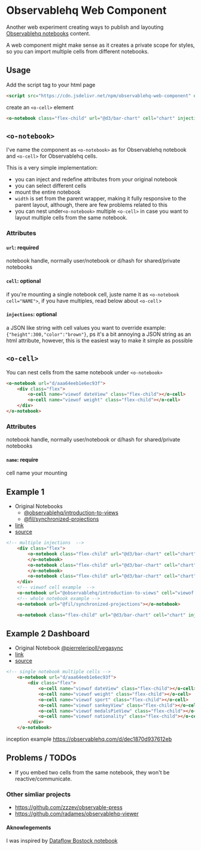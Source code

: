 # Observablehq Web Component

Another web experiment creating ways to publish and layouting [Observablehq notebooks](https://observablehq.com/) content.

A web component might make sense as it creates a private scope for styles, so you can import multiple cells from different notebooks.

## Usage

Add the script tag to your html page

```html
<script src="https://cdn.jsdelivr.net/npm/observablehq-web-component" defer></script>
```
create an `<o-cell>` element

```html
<o-notebook class="flex-child" url="@d3/bar-chart" cell="chart" injections={"height":400,"color":"darkgray"}></o-cell>
```

## `<o-notebook>`

I've name the component as `<o-notebook>` as for Observablehq notebook and `<o-cell>` for Observablehq cells. 

This is a very simple implementation:
* you can inject and redefine attributes from your original notebook
* you can select different cells
* mount the entire notebook
* `width` is set from the parent wrapper, making it fully responsive to the parent layout, although, there are few problems related to this
* you can nest under`<o-notebook>` multiple `<o-cell>` in case you want to layout multiple cells from the same notebook.

### Attributes

#### `url`: required
notebook handle, normally user/notebook or d/hash for shared/private notebooks
#### `cell`: optional
if you're mounting a single notebook cell, juste name it as `<o-notebook cell="NAME">`, if you have multiples, read below about `<o-cell`>
#### `injections`: optional
a JSON like string with cell values you want to override example: `{"height":300,"color":"brown"}`, ps it's a bit annoying a JSON string as an html attribute, however, this is the easiest way to make it simple as possible

## `<o-cell>`

You can nest cells from the same notebook under `<o-notebook>`
```html
<o-notebook url="d/aaa64eeb1e6ec93f">
    <div class="flex">
        <o-cell name="viewof dateView" class="flex-child"></o-cell>
        <o-cell name="viewof weight" class="flex-child"></o-cell>
    </div>
</o-notebook>
```
### Attributes

notebook handle, normally user/notebook or d/hash for shared/private notebooks
#### `name`: require
cell name your mounting

## Example 1



- Original Notebooks
    - [@observablehq/introduction-to-views](https://observablehq.com/@observablehq/introduction-to-views)
    - [@fil/synchronized-projections](https://observablehq.com/@fil/synchronized-projections)
- [link](https://radames.github.io/observablehq-web-component/test/test.html)
- [source](https://github.com/radames/observablehq-web-component/blob/main/test/test.html)

```html
<!-- multiple injections  -->
    <div class="flex">
        <o-notebook class="flex-child" url="@d3/bar-chart" cell="chart" injections={"height":300,"color":"brown"}>
        </o-notebook>
        <o-notebook class="flex-child" url="@d3/bar-chart" cell="chart" injections={"height":400,"color":"red"}>
        </o-notebook>
        <o-notebook class="flex-child" url="@d3/bar-chart" cell="chart" injections={"color":"gray"}></o-notebook>
    </div>
    <!-- viewof cell example  -->
    <o-notebook url="@observablehq/introduction-to-views" cell="viewof point"></o-notebook>
    <!-- whole notebook example -->
    <o-notebook url="@fil/synchronized-projections"></o-notebook>

    <o-notebook class="flex-child" url="@d3/bar-chart" cell="chart" injections={"height":400,"color":"darkgray"}></o-cell>
```

## Example 2 Dashboard

- Original Notebook [@pierreleripoll/vegasync](https://observablehq.com/@pierreleripoll/vegasync)
- [link](https://radames.github.io/observablehq-web-component/test/dashboard.html)
- [source](https://github.com/radames/observablehq-web-component/blob/main/test/dashboard.html)

```html
<!-- single notebook multiple cells -->
    <o-notebook url="d/aaa64eeb1e6ec93f">
        <div class="flex">
            <o-cell name="viewof dateView" class="flex-child"></o-cell>
            <o-cell name="viewof weight" class="flex-child"></o-cell>
            <o-cell name="viewof sport" class="flex-child"></o-cell>
            <o-cell name="viewof sankeyView" class="flex-child"></o-cell>
            <o-cell name="viewof medalsPieView" class="flex-child"></o-cell>
            <o-cell name="viewof nationality" class="flex-child"></o-cell>
        </div>
    </o-notebook>
```


inception example
https://observablehq.com/d/dec1870d937612eb

## Problems / TODOs
* If you embed two cells from the same notebook, they won't be reactive/communicate.


### Other simliar projects
* https://github.com/zzzev/observable-press
* https://github.com/radames/observablehq-viewer

#### Aknowlegements   
I was inspired by [Dataflow Bostock notebook](https://observablehq.com/@mbostock/dataflow)
